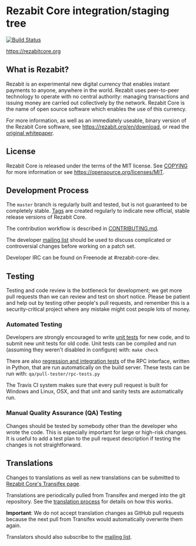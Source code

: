 Rezabit Core integration/staging tree
=====================================

[![Build Status](https://travis-ci.org/rezabit/rezabit.svg?branch=master)](https://travis-ci.org/rezabit/rezabit)

https://rezabitcore.org

What is Rezabit?
----------------

Rezabit is an experimental new digital currency that enables instant payments to
anyone, anywhere in the world. Rezabit uses peer-to-peer technology to operate
with no central authority: managing transactions and issuing money are carried
out collectively by the network. Rezabit Core is the name of open source
software which enables the use of this currency.

For more information, as well as an immediately useable, binary version of
the Rezabit Core software, see https://rezabit.org/en/download, or read the
[original whitepaper](https://rezabitcore.org/rezabit.pdf).

License
-------

Rezabit Core is released under the terms of the MIT license. See [COPYING](COPYING) for more
information or see https://opensource.org/licenses/MIT.

Development Process
-------------------

The `master` branch is regularly built and tested, but is not guaranteed to be
completely stable. [Tags](https://github.com/rezabit/rezabit/tags) are created
regularly to indicate new official, stable release versions of Rezabit Core.

The contribution workflow is described in [CONTRIBUTING.md](CONTRIBUTING.md).

The developer [mailing list](https://lists.linuxfoundation.org/mailman/listinfo/rezabit-dev)
should be used to discuss complicated or controversial changes before working
on a patch set.

Developer IRC can be found on Freenode at #rezabit-core-dev.

Testing
-------

Testing and code review is the bottleneck for development; we get more pull
requests than we can review and test on short notice. Please be patient and help out by testing
other people's pull requests, and remember this is a security-critical project where any mistake might cost people
lots of money.

### Automated Testing

Developers are strongly encouraged to write [unit tests](/doc/unit-tests.md) for new code, and to
submit new unit tests for old code. Unit tests can be compiled and run
(assuming they weren't disabled in configure) with: `make check`

There are also [regression and integration tests](/qa) of the RPC interface, written
in Python, that are run automatically on the build server.
These tests can be run with: `qa/pull-tester/rpc-tests.py`

The Travis CI system makes sure that every pull request is built for Windows
and Linux, OSX, and that unit and sanity tests are automatically run.

### Manual Quality Assurance (QA) Testing

Changes should be tested by somebody other than the developer who wrote the
code. This is especially important for large or high-risk changes. It is useful
to add a test plan to the pull request description if testing the changes is
not straightforward.

Translations
------------

Changes to translations as well as new translations can be submitted to
[Rezabit Core's Transifex page](https://www.transifex.com/projects/p/rezabit/).

Translations are periodically pulled from Transifex and merged into the git repository. See the
[translation process](doc/translation_process.md) for details on how this works.

**Important**: We do not accept translation changes as GitHub pull requests because the next
pull from Transifex would automatically overwrite them again.

Translators should also subscribe to the [mailing list](https://groups.google.com/forum/#!forum/rezabit-translators).
